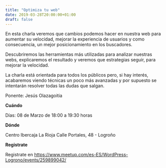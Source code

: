 ```yaml
---
title: "Optimiza tu web"
date: 2019-03-28T20:00:00+01:00
draft: false
---
```


En esta charla veremos que cambios podemos hacer en nuestra web para aumentar su velocidad, mejorar la experiencia de usuarios y como consecuencia, un mejor posicionamiento en los buscadores.

Descubriremos las herramientas más utilizadas para analizar nuestras webs, explicaremos el resultado y veremos que estrategias seguir, para mejorar la velocidad.

<!--more-->
La charla está orientada para todos los públicos pero, si hay interés, acabaremos viendo técnicas un poco más avanzadas y por supuesto se intentarán resolver todas las dudas que salgan.

Ponente: Jesús Olazagoitia

__Cuándo__

Días: 08 de Marzo de 18:00 a 19:30 horas

__Dónde__

Centro Ibercaja La Rioja
Calle Portales, 48 - Logroño

__Registrate__

Registrate en https://www.meetup.com/es-ES/WordPress-Logrono/events/259899042/